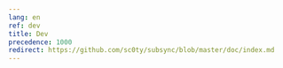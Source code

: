 ```yaml
---
lang: en
ref: dev
title: Dev
precedence: 1000
redirect: https://github.com/sc0ty/subsync/blob/master/doc/index.md
---
```

